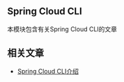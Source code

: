 ## Spring Cloud CLI

本模块包含有关Spring Cloud CLI的文章

## 相关文章

+ [Spring Cloud CLI介绍](docs/SpringCloud-CLI介绍.md)